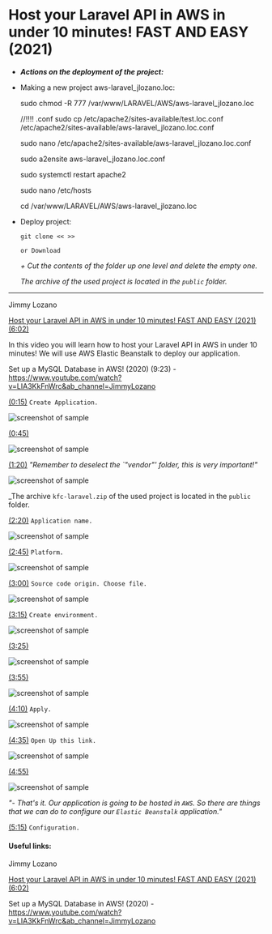 Host your Laravel API in AWS in under 10 minutes! FAST AND EASY (2021)
======================================================================

* ***Actions on the deployment of the project:***

- Making a new project aws-laravel_jlozano.loc:
																	
	sudo chmod -R 777 /var/www/LARAVEL/AWS/aws-laravel_jlozano.loc

	//!!!! .conf
	sudo cp /etc/apache2/sites-available/test.loc.conf /etc/apache2/sites-available/aws-laravel_jlozano.loc.conf
		
	sudo nano /etc/apache2/sites-available/aws-laravel_jlozano.loc.conf

	sudo a2ensite aws-laravel_jlozano.loc.conf

	sudo systemctl restart apache2

	sudo nano /etc/hosts

	cd /var/www/LARAVEL/AWS/aws-laravel_jlozano.loc

- Deploy project:

	`git clone << >>`
	
	`or Download`
	
	_+ Сut the contents of the folder up one level and delete the empty one._

	_The archive of the used project is located in the `public` folder._

---

Jimmy Lozano

[Host your Laravel API in AWS in under 10 minutes! FAST AND EASY (2021)	(6:02)]( https://www.youtube.com/watch?v=D0wxC7aZ21A&ab_channel=JimmyLozano )

In this video you will learn how to host your Laravel API in AWS in under 10 minutes! We will use AWS Elastic Beanstalk to deploy our application.

Set up a MySQL Database in AWS! (2020) (9:23) -
<https://www.youtube.com/watch?v=LIA3KkFnWrc&ab_channel=JimmyLozano>

[(0:15)]( https://youtu.be/D0wxC7aZ21A?t=15 ) `Create Application.`

![screenshot of sample]( https://github.com/mslobodyanyuk/aws-laravel_jlozano/blob/main/public/images/aws/1.png )

[(0:45)]( https://youtu.be/D0wxC7aZ21A?t=45 )

![screenshot of sample]( https://github.com/mslobodyanyuk/aws-laravel_jlozano/blob/main/public/images/firefox/1.png )

[(1:20)]( https://youtu.be/D0wxC7aZ21A?t=80 ) 
_"Remember to deselect the `"vendor"' folder, this is very important!"_

![screenshot of sample]( https://github.com/mslobodyanyuk/aws-laravel_jlozano/blob/main/public/images/aws/2.png )

_The archive `kfc-laravel.zip` of the used project is located in the `public` folder.

[(2:20)]( https://youtu.be/D0wxC7aZ21A?t=140 ) `Application name.`

![screenshot of sample]( https://github.com/mslobodyanyuk/aws-laravel_jlozano/blob/main/public/images/aws/3.png )

[(2:45)]( https://youtu.be/D0wxC7aZ21A?t=165 ) `Platform.`

![screenshot of sample]( https://github.com/mslobodyanyuk/aws-laravel_jlozano/blob/main/public/images/aws/4.png )

[(3:00)]( https://youtu.be/D0wxC7aZ21A?t=180 ) `Source code origin. Choose file.`

![screenshot of sample]( https://github.com/mslobodyanyuk/aws-laravel_jlozano/blob/main/public/images/aws/5.png )

[(3:15)]( https://youtu.be/D0wxC7aZ21A?t=195 ) `Create environment.`

![screenshot of sample]( https://github.com/mslobodyanyuk/aws-laravel_jlozano/blob/main/public/images/aws/6.png )

[(3:25)]( https://youtu.be/D0wxC7aZ21A?t=205 )

![screenshot of sample]( https://github.com/mslobodyanyuk/aws-laravel_jlozano/blob/main/public/images/aws/7.png )

[(3:55)]( https://youtu.be/D0wxC7aZ21A?t=235 )

![screenshot of sample]( https://github.com/mslobodyanyuk/aws-laravel_jlozano/blob/main/public/images/aws/8.png )

[(4:10)]( https://youtu.be/D0wxC7aZ21A?t=250 ) `Apply.`

![screenshot of sample]( https://github.com/mslobodyanyuk/aws-laravel_jlozano/blob/main/public/images/aws/9.png )

[(4:35)]( https://youtu.be/D0wxC7aZ21A?t=275 ) `Open Up this link.`

![screenshot of sample]( https://github.com/mslobodyanyuk/aws-laravel_jlozano/blob/main/public/images/aws/10.png )

[(4:55)]( https://youtu.be/D0wxC7aZ21A?t=295 ) 

![screenshot of sample]( https://github.com/mslobodyanyuk/aws-laravel_jlozano/blob/main/public/images/firefox/2.png )

_"- That's it. Our application is going to be hosted in `AWS`. So there are things that we can do to configure our `Elastic Beanstalk` application."_

[(5:15)]( https://youtu.be/D0wxC7aZ21A?t=315 ) `Configuration.`

#### Useful links:

Jimmy Lozano

[Host your Laravel API in AWS in under 10 minutes! FAST AND EASY (2021)	(6:02)]( https://www.youtube.com/watch?v=D0wxC7aZ21A&ab_channel=JimmyLozano )

Set up a MySQL Database in AWS! (2020) - 
<https://www.youtube.com/watch?v=LIA3KkFnWrc&ab_channel=JimmyLozano>